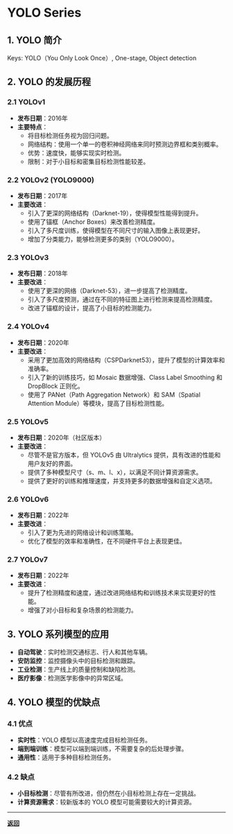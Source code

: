 # YOLO Series


## 1. YOLO 简介

Keys: YOLO（You Only Look Once）, One-stage, Object detection

## 2. YOLO 的发展历程

### 2.1 YOLOv1
- **发布日期**：2016年
- **主要特点**：
  - 将目标检测任务视为回归问题。
  - 网络结构：使用一个单一的卷积神经网络来同时预测边界框和类别概率。
  - 优势：速度快，能够实现实时检测。
  - 限制：对于小目标和密集目标检测性能较差。

### 2.2 YOLOv2 (YOLO9000)
- **发布日期**：2017年
- **主要改进**：
  - 引入了更深的网络结构（Darknet-19），使得模型性能得到提升。
  - 使用了锚框（Anchor Boxes）来改善检测精度。
  - 引入了多尺度训练，使得模型在不同尺寸的输入图像上表现更好。
  - 增加了分类能力，能够检测更多的类别（YOLO9000）。

### 2.3 YOLOv3
- **发布日期**：2018年
- **主要改进**：
  - 使用了更深的网络（Darknet-53），进一步提高了检测精度。
  - 引入了多尺度预测，通过在不同的特征图上进行检测来提高检测精度。
  - 改进了锚框的设计，提高了小目标的检测能力。

### 2.4 YOLOv4
- **发布日期**：2020年
- **主要改进**：
  - 采用了更加高效的网络结构（CSPDarknet53），提升了模型的计算效率和准确率。
  - 引入了新的训练技巧，如 Mosaic 数据增强、Class Label Smoothing 和 DropBlock 正则化。
  - 使用了 PANet（Path Aggregation Network）和 SAM（Spatial Attention Module）等模块，提高了目标检测性能。

### 2.5 YOLOv5
- **发布日期**：2020年（社区版本）
- **主要改进**：
  - 尽管不是官方版本，但 YOLOv5 由 Ultralytics 提供，具有改进的性能和用户友好的界面。
  - 提供了多种模型尺寸（s、m、l、x），以满足不同计算资源需求。
  - 提供了更好的训练和推理速度，并支持更多的数据增强和自定义选项。

### 2.6 YOLOv6
- **发布日期**：2022年
- **主要改进**：
  - 引入了更为先进的网络设计和训练策略。
  - 优化了模型的效率和准确性，在不同硬件平台上表现更佳。

### 2.7 YOLOv7
- **发布日期**：2022年
- **主要改进**：
  - 提升了检测精度和速度，通过改进网络结构和训练技术来实现更好的性能。
  - 增强了对小目标和复杂场景的检测能力。

## 3. YOLO 系列模型的应用

- **自动驾驶**：实时检测交通标志、行人和其他车辆。
- **安防监控**：监控摄像头中的目标检测和跟踪。
- **工业检测**：生产线上的质量控制和缺陷检测。
- **医疗影像**：检测医学影像中的异常区域。

## 4. YOLO 模型的优缺点

### 4.1 优点
- **实时性**：YOLO 模型以高速度完成目标检测任务。
- **端到端训练**：模型可以端到端训练，不需要复杂的后处理步骤。
- **通用性**：适用于多种目标检测任务。

### 4.2 缺点
- **小目标检测**：尽管有所改进，但仍然在小目标检测上存在一定挑战。
- **计算资源需求**：较新版本的 YOLO 模型可能需要较大的计算资源。

---

**[返回](../../README.md)**